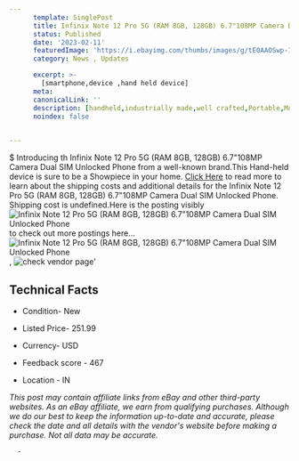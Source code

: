 ```yaml
---
      template: SinglePost
      title: Infinix Note 12 Pro 5G (RAM 8GB, 128GB) 6.7"108MP Camera Dual SIM Unlocked Phone
      status: Published
      date: '2023-02-11'
      featuredImage: 'https://i.ebayimg.com/thumbs/images/g/tE0AAOSwp-1i4-DC/s-l225.jpg'
      category: News , Updates

      excerpt: >-
        [smartphone,device ,hand held device]
      meta:
      canonicalLink: ''
      description: [handheld,industrially made,well crafted,Portable,Mobile,Compact,Convenient,Lightweight,Maneuverable,Man-portable,Miniature,Carriable,Hand-held,Light,Holdable,Transportable,Mobile device,Pocket-sized,On-the-go,Wireless,Cordless,Compact size,Convenient size, smartphone,device ,hand held device]
      noindex: false
      

---
```

$
      Introducing th Infinix Note 12 Pro 5G (RAM 8GB, 128GB) 6.7"108MP Camera Dual SIM Unlocked Phone from a well-known brand.This Hand-held device  is sure to be a Showpiece in your home. [Click Here](https://www.ebay.com/itm/314089063448?hash=item49212ac418%3Ag%3AtE0AAOSwp-1i4-DC&mkevt=1&mkcid=1&mkrid=711-53200-19255-0&campid=%253CePNCampaignId%253E&customid=%253CreferenceId%253E&toolid=10049) to read more to learn about the shipping costs and additional details for the Infinix Note 12 Pro 5G (RAM 8GB, 128GB) 6.7"108MP Camera Dual SIM Unlocked Phone. Shipping cost is undefined.Here is the posting visibly ![Infinix Note 12 Pro 5G (RAM 8GB, 128GB) 6.7"108MP Camera Dual SIM Unlocked Phone](https://i.ebayimg.com/thumbs/images/g/tE0AAOSwp-1i4-DC/s-l225.jpg) to check out more postings here... ![Infinix Note 12 Pro 5G (RAM 8GB, 128GB) 6.7"108MP Camera Dual SIM Unlocked Phone](https://i.ebayimg.com/images/g/tE0AAOSwp-1i4-DC/s-l500.jpg), ![check vendor page](https://origin-galleryplus.ebayimg.com/ws/web/314089063448_2_0_1/225x225.jpg,https://origin-galleryplus.ebayimg.com/ws/web/314089063448_3_0_1/225x225.jpg,https://origin-galleryplus.ebayimg.com/ws/web/314089063448_4_0_1/225x225.jpg,https://origin-galleryplus.ebayimg.com/ws/web/314089063448_5_0_1/225x225.jpg,https://origin-galleryplus.ebayimg.com/ws/web/314089063448_6_0_1/225x225.jpg)'

      

 ## Technical Facts 



     
      

 - Condition- New 


      

 - Listed Price- 251.99 


      

 - Currency- USD 


      

 - Feedback score - 467 


      

 - Location - IN 


      
      

 *_This post may contain affiliate links from eBay and other third-party websites. As an eBay affiliate, we earn from qualifying purchases. Although we do our best to keep the information up-to-date and accurate, please check the date and all details with the vendor's website before making a purchase. Not all data may be accurate._*




      -
